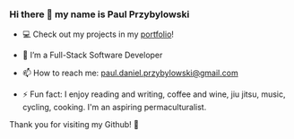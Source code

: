 ### Hi there 👋  my name is Paul Przybylowski


- 💻 Check out my projects in my [portfolio](https://paulprzybylowski.github.io/)!

- 🌱 I’m a Full-Stack Software Developer

- 📫 How to reach me:  paul.daniel.przybylowski@gmail.com

- ⚡ Fun fact: I enjoy reading and writing, coffee and wine, jiu jitsu, music, cycling, cooking. I'm an aspiring permaculturalist. 

Thank you for visiting my Github! 🙏

